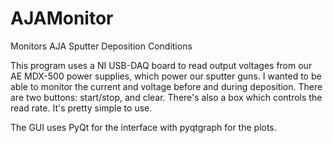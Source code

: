 # AJAMonitor
Monitors AJA Sputter Deposition Conditions

This program uses a NI USB-DAQ board to read output voltages from our AE MDX-500 power supplies, which power our sputter guns. I wanted to be able to monitor the current and voltage before and during deposition. There are two buttons: start/stop, and clear. There's also a box which controls the read rate. It's pretty simple to use.

The GUI uses PyQt for the interface with pyqtgraph for the plots.
